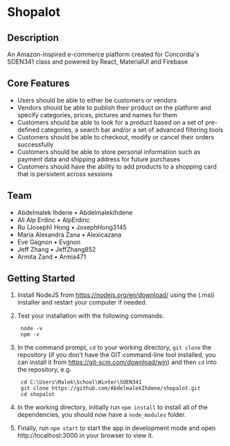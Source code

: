 # Shopalot
## Description
An Amazon-inspired e-commerce platform created for Concordia's SOEN341 class and powered by React, MaterialUI and Firebase 
## Core Features
- Users should be able to either be customers or vendors
- Vendors should be able to publish their product on the platform and specify categories, prices, pictures and names for them
- Customers should be able to look for a product based on a set of pre-defined categories, a search bar and/or a set of advanced filtering tools
- Customers should be able to checkout, modify or cancel their orders successfully
- Customers should be able to store personal information such as payment data and shipping address for future purchases
- Customers should have the ability to add products to a shopping card that is persistent across sessions
## Team
- Abdelmalek Ihdene • AbdelmalekIhdene
- Ali Alp Erdinc • AlpErdinc
- Ru (Joseph) Hong • JosephHong3145
- Maria Alexandra Zana • Alexicazana
- Eve Gagnon • Evgnon
- Jeff Zhang • JeffZhang852
- Armita Zand • Armia471
## Getting Started
1. Install NodeJS from https://nodejs.org/en/download/ using the (.msi) installer and restart your computer if needed.
2. Test your installation with the following commands:
        
        node -v
        npm -v
        

3. In the command prompt, `cd` to your working directory, `git clone` the repository (if you don't have the GIT command-line tool installed, you can install it from https://git-scm.com/download/win) and then `cd` into the repository, e.g.

        cd C:\Users\Malek\School\Winter\SOEN341
        git clone https://github.com/AbdelmalekIhdene/shopalot.git
        cd shopalot

4. In the working directory, initially run `npm install` to install all of the dependencies, you should now have a `node_modules` folder.
5. Finally, run `npm start` to start the app in development mode and open http://localhost:3000 in your browser to view it.
